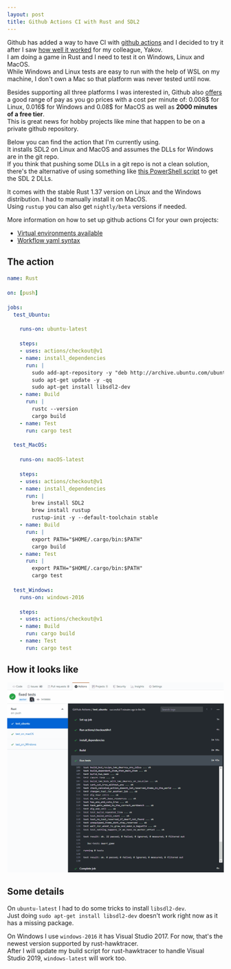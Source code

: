 ```yaml
---
layout: post
title: Github Actions CI with Rust and SDL2
---
```


Github has added a way to have CI with [github actions](https://github.blog/2019-08-08-github-actions-now-supports-ci-cd/) and I decided to try it after I saw [how well it worked](https://github.com/yak32/glw_json/blob/master/.github/workflows/main.yml) for my colleague, Yakov.  
I am doing a game in Rust and I need to test it on Windows, Linux and MacOS.  
While Windows and Linux tests are easy to run with the help of WSL on my machine, I don't own a Mac so that platform was never tested until now.  

Besides supporting all three platforms I was interested in, Github also [offers](https://github.com/features/actions) a good range of pay as you go prices with a cost per minute of: 0.008$ for Linux, 0.016$ for Windows and 0.08$ for MacOS as well as **2000 minutes of a free tier**.  
This is great news for hobby projects like mine that happen to be on a private github repository.  

Below you can find the action that I'm currently using.  
It installs SDL2 on Linux and MacOS and assumes the DLLs for Windows are in the git repo.  
If you think that pushing some DLLs in a git repo is not a clean solution, there's the alternative of using something like [this PowerShell script](https://github.com/AlexEne/rust-particles/blob/master/appveyor_get_sdl_dll.ps1) to get the SDL 2 DLLs.  

It comes with the stable Rust 1.37 version on Linux and the Windows distribution.
I had to manually install it on MacOS.  
Using `rustup` you can also get `nightly/beta` versions if needed.

More information on how to set up github actions CI for your own projects:
- [Virtual environments available](https://help.github.com/en/articles/virtual-environments-for-github-actions)
- [Workflow yaml syntax](https://help.github.com/en/articles/workflow-syntax-for-github-actions)

## The action

```yaml
name: Rust

on: [push]

jobs:
  test_Ubuntu:

    runs-on: ubuntu-latest

    steps:
    - uses: actions/checkout@v1
    - name: install_dependencies
      run: |
        sudo add-apt-repository -y "deb http://archive.ubuntu.com/ubuntu `lsb_release -sc` main universe restricted multiverse"
        sudo apt-get update -y -qq
        sudo apt-get install libsdl2-dev
    - name: Build
      run: |
        rustc --version
        cargo build
    - name: Test
      run: cargo test 
      
  test_MacOS:

    runs-on: macOS-latest
    
    steps:
    - uses: actions/checkout@v1
    - name: install_dependencies
      run: | 
        brew install SDL2
        brew install rustup
        rustup-init -y --default-toolchain stable        
    - name: Build
      run: |
        export PATH="$HOME/.cargo/bin:$PATH"
        cargo build
    - name: Test
      run: |
        export PATH="$HOME/.cargo/bin:$PATH"
        cargo test
      
  test_Windows:
    runs-on: windows-2016
    
    steps:
    - uses: actions/checkout@v1
    - name: Build
      run: cargo build
    - name: Test
      run: cargo test
```
## How it looks like

![split map](/images/github-actions-ci/github_actions_ci.gif)

## Some details

On `ubuntu-latest` I had to do some tricks to install `libsdl2-dev`.  
Just doing `sudo apt-get install libsdl2-dev` doesn't work right now as it has a missing package.

On Windows I use `windows-2016` it has Visual Studio 2017. For now, that's the newest version supported by rust-hawktracer.  
After I will update my build script for rust-hawktracer to handle Visual Studio 2019, `windows-latest` will work too.